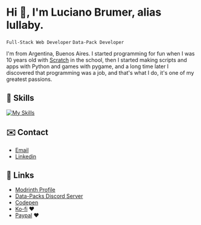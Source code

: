 
# Hi 👋, I'm Luciano Brumer, alias lullaby.
`Full-Stack Web Developer`
`Data-Pack Developer`

I'm from Argentina, Buenos Aires. I started programming for fun when I was 10 years old with [Scratch](https://www.scratchjr.org/) in the school, then I started making scripts and apps with Python and games with pygame, and a long time later I discovered that programming was a job, and that's what I do, it's one of my greatest passions.

## 📜 Skills
[![My Skills](https://skillicons.dev/icons?i=js,html,css,nodejs,express,prisma,react,svelte,astro,tailwind,golang,php,java,cs,python,fastapi,django,flask,mysql,postgresql,mongodb,git,docker,postman)](https://skillicons.dev)

## ✉️ Contact
- [Email](mailto:lucianobrumer5@gmail.com)
- [Linkedin](https://linkedin.com/in/luciano-brumer/)

## 🧷 Links
- [Modrinth Profile](https://modrinth.com/user/lullaby)
- [Data-Packs Discord Server](https://discord.gg/CbbDyYe8)
- [Codepen](https://codepen.io/lucianobrumer)
- [Ko-fi](https://ko-fi.com/lullaby45743) ❤️
- [Paypal](https://paypal.me/lucianobrumer) ❤️
